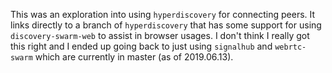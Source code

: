 This was an exploration into using `hyperdiscovery` for connecting peers. It links directly to a branch of `hyperdiscovery` that has some support for using `discovery-swarm-web` to assist in browser usages. I don't think I really got this right and I ended up going back to just using `signalhub` and `webrtc-swarm` which are currently in master (as of 2019.06.13).